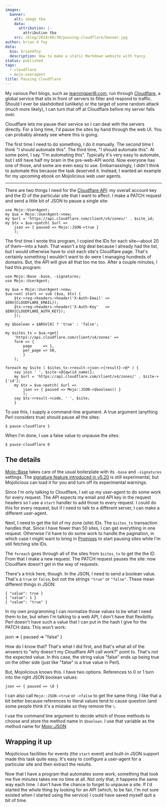 ```yaml
---
images:
  banner:
    alt: image tba
    data:
      attribution: |-
        attribution tba
    src: /blog/2019/06/30/pausing-cloudflare/banner.jpg
author: brian d foy
data:
  bio: briandfoy
  description: How to make a static Markdown website with Yancy
status: published
tags:
  - cloudflare
  - mojo-useragent
title: Pausing Cloudflare
---
```


My various Perl blogs, such as
[learningperl6.com](https://www.learningperl6.com), run through
[Cloudflare](https://www.cloudflare.com), a global service that sits in
front of servers to filter and respond to traffic. Should I ever be
slashdotted (unlikely) or the target of some random attack (much more
likely), I can turn that off at Cloudflare before my server falls
over.

Cloudflare lets me pause their service so I can deal with the servers
directly. For a long time, I'd pause the sites by hand through the web
UI. You can probably already see where this is going.

The first time I need to do something, I do it manually. The second
time I think "I should automate this". The third time, "I should
automate this". At some point, I say "I'm automating this". Typically
it's very easy to automate, but I still have half my brain in the
pre-web-API world. Now everyone has one of those, and some are even
easy to use. Embarrassingly, I didn't think to automate this because
the task deserved it. Instead, I wanted an example for my upcoming
ebook on Mojolicious web user agents.

---

There are two things I need for the [Cloudflare
API](https://api.cloudflare.com): my overall account key and the ID of
the particular site that I want to affect. I make a PATCH request and
send a little bit of JSON to pause a single site:

	use Mojo::UserAgent;
	my $ua = Mojo::UserAgent->new;
	my $url = 'https://api.cloudflare.com/client/v4/zones/' . $site_id;
	my $tx = $ua->patch( $url =>
		json => { paused => Mojo::JSON->true }
		);

The first time I wrote this program, I copied the IDs for each site—about
20 of them—into a hash. That wasn't a big deal because I already had
the list, but I would otherwise have to visit each site's Cloudflare
page. That's certainly something I wouldn't want to do were I managing
hundreds of domains. But, the API will give all that too me too. After
a couple minutes, I had this program:

	use Mojo::Base -base, -signatures;
	use Mojo::UserAgent;

	my $ua = Mojo::UserAgent->new;
	$ua->on( start => sub ($ua, $tx) {
		$tx->req->headers->header('X-Auth-Email' => $ENV{CLOUDFLARE_EMAIL});
		$tx->req->headers->header('X-Auth-Key'   => $ENV{CLOUDFLARE_AUTH_KEY});
		});

	my $boolean = $ARGV[0] ? 'true' : 'false';

	my $sites_tx = $ua->get(
		'https://api.cloudflare.com/client/v4/zones' =>
		form => {
			page     => 1,
			per_page => 50,
			}
		);

	foreach my $site ( $sites_tx->result->json->{result}->@* ) {
		say join ' ', $site->@{qw(id name)};
		my $url = 'https://api.cloudflare.com/client/v4/zones/' . $site->{'id'};
		my $tx = $ua->patch( $url =>
			json => { paused => Mojo::JSON->$boolean() }
			);
		say $tx->result->code, ' ', $site;
		}

To use this, I supply a command-line argument. A true argument
(anything Perl considers true) should pause all the sites:

	$ pause-cloudflare 1

When I'm done, I use a false value to unpause the sites:

	$ pause-cloudflare 0

## The details

[Mojo::Base](https://mojolicious.org/perldoc/Mojo/Base) takes care of
the usual boilerplate with its `-base` and `-signatures` settings. The
[signature feature introduced in v5.20](https://www.effectiveperlprogramming.com/2015/04/use-v5-20-subroutine-signatures/)
is still experimental, but Mojolicious can load it for you and turn off
its experimental warnings.

Since I'm only talking to Cloudflare, I set up my user-agent to do
some work for every request. The API expects my email and API key in
the request headers so I use a `start` handler to add those to every
request. I could do this for every request, but if I need to talk to
a different server, I can make a different user-agent.

Next, I need to get the list of my zone (site) IDs. The `$sites_tx`
transaction handles that. Since I have fewer than 50 sites, I can get
everything in one request. Otherwise I'd have to do some work to
handle the pagination, in which case I might want to bring in
[Promises](/blog/tag/promises/) to start pausing sites while I'm still
fetching site IDs.

The `foreach` goes through all of the sites from `$sites_tx` to get
the the ID. From that I make a new request. The PATCH request pauses
the site: now Cloudflare doesn't get in the way of requests.

There's a trick here, though. In the JSON, I need to send a boolean
value. That's a `true` or `false`, but not the strings `"true"` or
`"false"`. These mean different things in JSON:

	{ "value": true }
	{ "value": 1 }
	{ "value": "true" }

In my own programming I can normalize those values to be what I need
them to be, but when I'm talking to a web API, I don't have that
flexibility. Perl doesn't have such a value that I can put in the hash
I give for the PATCH data. This won't work:

   json => { paused => "false" }

How do I know that? That's what I did first, and that's what all of
the answers to "why doesn't my Cloudflare API call work?" point to.
That's not the expected value. In this case, the string value "false"
ends up being true on the other side (just like "false" is a true
value in Perl).

But, Mojolicious knows this. I have two options. References to 0 or 1
turn into the right JSON boolean values:

	json => { paused => \0 }

I can also call `Mojo::JSON->true` or `->false` to get the same
thing. I like that a bit better because references to literal values
tend to cause question (and some people think it's a mistake so they
remove the `\`.

I use the command line argument to decide which of those methods to
choose and store the method name in `$boolean`. I use that variable as
the method name for
[Mojo::JSON](https://mojolicious.org/perldoc/Mojo/JSON)

## Wrapping it up

Mojolicious facilities for events (the `start` event) and built-in JSON
support made this task quite easy. It's easy to configure a user-agent
for a particular site and then extract the results.

Now that I have a program that automates some work, something that
took me five minutes takes me no time at all. Not only that, it
happens the same way each time. I don't have the chance to forget to
unpause a site. If I'd started the whole thing by looking for an API
(which, to be fair, I'm not sure existed when I started using the
service) I could have saved myself quit a bit of time.
